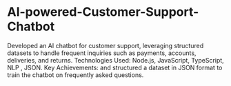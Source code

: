 # AI-powered-Customer-Support-Chatbot
Developed an AI chatbot for customer support, leveraging structured datasets to handle frequent inquiries such as payments, accounts, deliveries, and returns. Technologies Used: Node.js, JavaScript, TypeScript, NLP , JSON. Key Achievements: and structured a dataset in JSON format to train the chatbot on frequently asked questions. 
